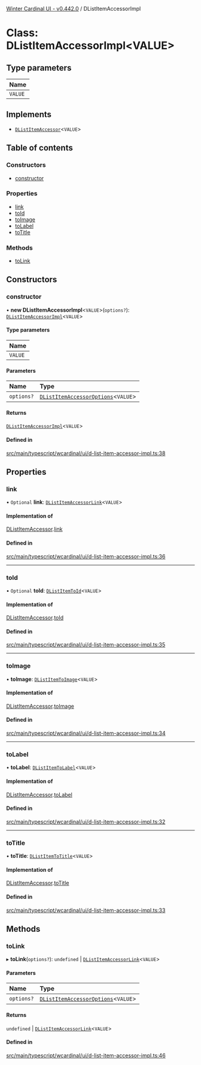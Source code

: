 [Winter Cardinal UI - v0.442.0](../index.md) / DListItemAccessorImpl

# Class: DListItemAccessorImpl\<VALUE\>

## Type parameters

| Name |
| :------ |
| `VALUE` |

## Implements

- [`DListItemAccessor`](../interfaces/DListItemAccessor.md)\<`VALUE`\>

## Table of contents

### Constructors

- [constructor](DListItemAccessorImpl.md#constructor)

### Properties

- [link](DListItemAccessorImpl.md#link)
- [toId](DListItemAccessorImpl.md#toid)
- [toImage](DListItemAccessorImpl.md#toimage)
- [toLabel](DListItemAccessorImpl.md#tolabel)
- [toTitle](DListItemAccessorImpl.md#totitle)

### Methods

- [toLink](DListItemAccessorImpl.md#tolink)

## Constructors

### constructor

• **new DListItemAccessorImpl**\<`VALUE`\>(`options?`): [`DListItemAccessorImpl`](DListItemAccessorImpl.md)\<`VALUE`\>

#### Type parameters

| Name |
| :------ |
| `VALUE` |

#### Parameters

| Name | Type |
| :------ | :------ |
| `options?` | [`DListItemAccessorOptions`](../interfaces/DListItemAccessorOptions.md)\<`VALUE`\> |

#### Returns

[`DListItemAccessorImpl`](DListItemAccessorImpl.md)\<`VALUE`\>

#### Defined in

[src/main/typescript/wcardinal/ui/d-list-item-accessor-impl.ts:38](https://github.com/winter-cardinal/winter-cardinal-ui/blob/v0.442.0/src/main/typescript/wcardinal/ui/d-list-item-accessor-impl.ts#L38)

## Properties

### link

• `Optional` **link**: [`DListItemAccessorLink`](../interfaces/DListItemAccessorLink.md)\<`VALUE`\>

#### Implementation of

[DListItemAccessor](../interfaces/DListItemAccessor.md).[link](../interfaces/DListItemAccessor.md#link)

#### Defined in

[src/main/typescript/wcardinal/ui/d-list-item-accessor-impl.ts:36](https://github.com/winter-cardinal/winter-cardinal-ui/blob/v0.442.0/src/main/typescript/wcardinal/ui/d-list-item-accessor-impl.ts#L36)

___

### toId

• `Optional` **toId**: [`DListItemToId`](../index.md#dlistitemtoid)\<`VALUE`\>

#### Implementation of

[DListItemAccessor](../interfaces/DListItemAccessor.md).[toId](../interfaces/DListItemAccessor.md#toid)

#### Defined in

[src/main/typescript/wcardinal/ui/d-list-item-accessor-impl.ts:35](https://github.com/winter-cardinal/winter-cardinal-ui/blob/v0.442.0/src/main/typescript/wcardinal/ui/d-list-item-accessor-impl.ts#L35)

___

### toImage

• **toImage**: [`DListItemToImage`](../index.md#dlistitemtoimage)\<`VALUE`\>

#### Implementation of

[DListItemAccessor](../interfaces/DListItemAccessor.md).[toImage](../interfaces/DListItemAccessor.md#toimage)

#### Defined in

[src/main/typescript/wcardinal/ui/d-list-item-accessor-impl.ts:34](https://github.com/winter-cardinal/winter-cardinal-ui/blob/v0.442.0/src/main/typescript/wcardinal/ui/d-list-item-accessor-impl.ts#L34)

___

### toLabel

• **toLabel**: [`DListItemToLabel`](../index.md#dlistitemtolabel)\<`VALUE`\>

#### Implementation of

[DListItemAccessor](../interfaces/DListItemAccessor.md).[toLabel](../interfaces/DListItemAccessor.md#tolabel)

#### Defined in

[src/main/typescript/wcardinal/ui/d-list-item-accessor-impl.ts:32](https://github.com/winter-cardinal/winter-cardinal-ui/blob/v0.442.0/src/main/typescript/wcardinal/ui/d-list-item-accessor-impl.ts#L32)

___

### toTitle

• **toTitle**: [`DListItemToTitle`](../index.md#dlistitemtotitle)\<`VALUE`\>

#### Implementation of

[DListItemAccessor](../interfaces/DListItemAccessor.md).[toTitle](../interfaces/DListItemAccessor.md#totitle)

#### Defined in

[src/main/typescript/wcardinal/ui/d-list-item-accessor-impl.ts:33](https://github.com/winter-cardinal/winter-cardinal-ui/blob/v0.442.0/src/main/typescript/wcardinal/ui/d-list-item-accessor-impl.ts#L33)

## Methods

### toLink

▸ **toLink**(`options?`): `undefined` \| [`DListItemAccessorLink`](../interfaces/DListItemAccessorLink.md)\<`VALUE`\>

#### Parameters

| Name | Type |
| :------ | :------ |
| `options?` | [`DListItemAccessorOptions`](../interfaces/DListItemAccessorOptions.md)\<`VALUE`\> |

#### Returns

`undefined` \| [`DListItemAccessorLink`](../interfaces/DListItemAccessorLink.md)\<`VALUE`\>

#### Defined in

[src/main/typescript/wcardinal/ui/d-list-item-accessor-impl.ts:46](https://github.com/winter-cardinal/winter-cardinal-ui/blob/v0.442.0/src/main/typescript/wcardinal/ui/d-list-item-accessor-impl.ts#L46)

